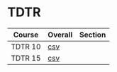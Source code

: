 # TDTR

| Course | Overall | Section |
| ------ | ------- | ------- |
| TDTR 10 | [csv](https://github.com/UCSD-Historical-Enrollment-Data/2024Spring/blob/main/overall/TDTR%2010.csv) |  |
| TDTR 15 | [csv](https://github.com/UCSD-Historical-Enrollment-Data/2024Spring/blob/main/overall/TDTR%2015.csv) |  |

